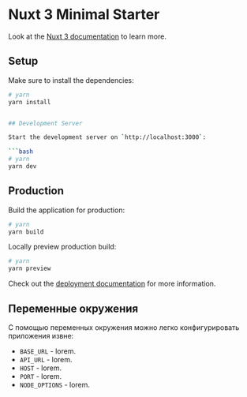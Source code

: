 # Nuxt 3 Minimal Starter

Look at the
[Nuxt 3 documentation](https://nuxt.com/docs/getting-started/introduction) to
learn more.

## Setup

Make sure to install the dependencies:

````bash
# yarn
yarn install


## Development Server

Start the development server on `http://localhost:3000`:

```bash
# yarn
yarn dev
````

## Production

Build the application for production:

```bash
# yarn
yarn build
```

Locally preview production build:

```bash
# yarn
yarn preview
```

Check out the
[deployment documentation](https://nuxt.com/docs/getting-started/deployment) for
more information.

## Переменные окружения

С помощью переменных окружения можно легко конфигурировать приложения извне:

- `BASE_URL` - lorem.
- `API_URL` - lorem.
- `HOST` - lorem.
- `PORT` - lorem.
- `NODE_OPTIONS` - lorem.
